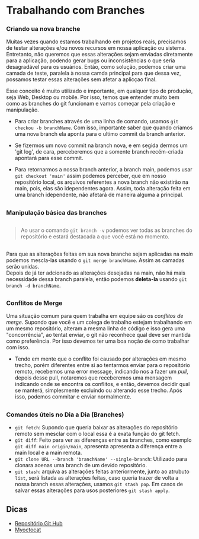 # Trabalhando com Branches
  
### Criando ua nova branche
  
Muitas vezes quando estamos trabalhando em projetos reais, precisamos de testar
alterações e/ou novos recursos em nossa aplicação ou sistema. Entretanto, não queremos
que essas alterações sejam enviadas diretamente para a aplicação, podendo gerar bugs
ou inconsistências o que seria desagradável para os usuários.
Então, como solução, podemos criar uma camada de teste, paralela à nossa camda principal
para que dessa vez, possamos testar essas alterações sem afetar a aplicçao final.
  
Esse conceito é muito utilizado e importante, em qualquer tipo de produção, seja Web, 
Desktop ou mobile. Por isso, temos que entender muito bem como as branches do git funcionam
e vamos começar pela criação e manipulação.
  
- Para criar branches através de uma linha de comando, usamos `git checkou -b branchName`.
  Com isso, importante saber que quando criamos uma nova branch ela aponta para o ultimo commit da branch anterior.
  
- Se fizermos um novo commit na branch nova, e em segida dermos um 'git log', de cara, 
  perceberemos que a somente branch recém-criada apontará para esse commit.

- Para retornarmos a nossa branch anterior, a branch main, podemos usar `git checkout 'main'`
  assim podemos perceber, que em nosso repositório local, os arquivos referentes a nova branch
  não existirão na main, pois, elas são idependentes agora. Assim, toda alteração feita em uma
  branch idependente, não afetará de maneira alguma a principal.  
  
##
### Manipulação básica das branches  
##
> Ao usar o comando `git branch -v` podemos ver todas as branches do repositório e estará destacada
a que você está no momento.
##
Para que as alterações feitas em sua nova branche sejam aplicadas na *main* podemos mescla-las
usando o `git merge branchName`. Assim as camadas serão unidas.  
Depois de já ter adcionado as alterações desejadas na main, não há mais necessidade dessa branch
paralela, então podemos **deleta-la** usando `git branch -d branchName`.
##
### Conflitos de Merge  

Uma situação comum para quem trabalha em equipe são os *conflitos de merge*. Supondo que você
e um colega de trabalho estejam trabalhando em um mesmo repositório, alteram a mesma linha de 
código e isso gera uma "concorrência", ao tentat enviar, o git não reconhece qual deve ser mantida 
como preferência. Por isso devemos ter uma boa noção de como trabalhar com isso.  

- Tendo em mente que o conflito foi causado por alterações em mesmo trecho, porém diferentes entre si
  ao tentarmos enviar para o repositório remoto, recebemos uma error message, indicando nos a 
  fazer um *pull*, depois desse pull, notaremos que  receberemos uma mensagem indicando onde se
  encontra os conflitos, e então, devemos decidir qual se manterá, simplesmente excluindo ou alterando
  esse trecho. Após isso, podemos commitar e enviar normalmente.
##

### Comandos úteis no Dia a Dia (Branches)  
- `git fetch`: Supondo que queria baixar as alterações do repositório remoto sem mesclar com o local
  essa é a exata função do git fetch.  
- `git diff`: Feito para ver as diferenças entre as branches, como exemplo `git diff main origin/main`, apresenta
  apresenta a diferença entre a main local e a main remota.  
- `git clone URL --branch 'branchName' --single-branch`: Utilizado para clonara aoenas uma branch de um devido 
  repositório.
- `git stash`: arquiva as alterações feitas anteriormente, junto ao atrubuto `list`, será listada as alterações feitas, 
  caso queria trazer de volta a nossa branch essas alterações, usamos  `git stash pop`. Em casos de salvar essas alterações 
  para usos posteriores `git stash apply`.
##  

## Dicas

- [Repositório Git Hub](https://github.com/elidianaandrade/dio-curso-git-github)
- [Myoctocat](myoctocat.com)